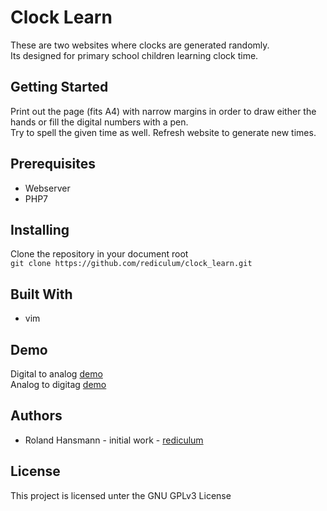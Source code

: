 # Clock Learn
These are two websites where clocks are generated randomly.  
Its designed for primary school children learning clock time.  
## Getting Started
Print out the page (fits A4) with narrow margins in order to draw either the hands or fill the digital numbers with a pen.  
Try to spell the given time as well.
Refresh website to generate new times.
## Prerequisites
- Webserver
- PHP7
## Installing
Clone the repository in your document root   
`git clone https://github.com/rediculum/clock_learn.git`
## Built With
 * vim
## Demo
Digital to analog [demo](http://hansmann.li/uhr/digital2analog.php)  
Analog to digitag [demo](http://hansmann.li/uhr/analog2digital.php)
## Authors
 * Roland Hansmann - initial work - [rediculum](https://github.com/rediculum)
## License
This project is licensed unter the GNU GPLv3 License
